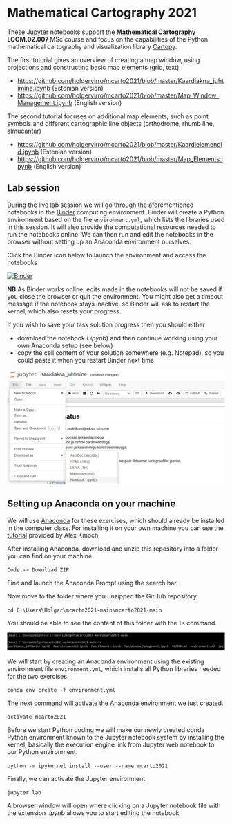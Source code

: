 # Mathematical Cartography 2021
These Jupyter notebooks support the <b> Mathematical Cartography LOOM.02.007 </b> MSc course and focus on the capabilities of the Python mathematical cartography and visualization library [Cartopy](https://scitools.org.uk/cartopy/docs/latest/).

The first tutorial gives an overview of creating a map window, using projections and constructing basic map elements (grid, text)
* https://github.com/holgervirro/mcarto2021/blob/master/Kaardiakna_juhtimine.ipynb (Estonian version)
* https://github.com/holgervirro/mcarto2021/blob/master/Map_Window_Management.ipynb (English version)

The second tutorial focuses on additional map elements, such as point symbols and different cartographic line objects (orthodrome, rhumb line, almucantar)
* https://github.com/holgervirro/mcarto2021/blob/master/Kaardielemendid.ipynb (Estonian version)
* https://github.com/holgervirro/mcarto2021/blob/master/Map_Elements.ipynb (English version)

## Lab session
During the live lab session we will go through the aforementioned notebooks in the [Binder](https://jupyter.org/binder) computing environment. Binder will create a Python environment based on the file `environment.yml`, which lists the libraries used in this session. It will also provide the computational resources needed to run the notebooks online. We can then run and edit the notebooks in the browser without setting up an Anaconda environment ourselves.

Click the Binder icon below to launch the environment and access the notebooks

[![Binder](https://mybinder.org/badge_logo.svg)](https://mybinder.org/v2/gh/holgervirro/mcarto2021/HEAD)

**NB** As Binder works online, edits made in the notebooks will not be saved if you close the browser or quit the environment. You might also get a timeout message if the notebook stays inactive, so Binder will ask to restart the kernel, which also resets your progress.

If you wish to save your task solution progress then you should either
* download the notebook (*.ipynb*) and then continue working using your own Anaconda setup (see below)
* copy the cell content of your solution somewhere (e.g. Notepad), so you could paste it when you restart Binder next time

![binder_download](https://github.com/holgervirro/mcarto2021/blob/1eb3f568488479606df9df23e7fc0f92786788d9/img/binder_download.PNG)

## Setting up Anaconda on your machine
We will use [Anaconda](https://conda.io/en/master/miniconda.html) for these exercises, which should already be installed in the computer class. For installing it on your own machine you can use the [tutorial](https://kodu.ut.ee/~kmoch/geopython2020/L0/Installing_Miniconda_GIS.html) provided by Alex Kmoch.

After installing Anaconda, download and unzip this repository into a folder you can find on your machine.

`Code -> Download ZIP`

Find and launch the Anaconda Prompt using the search bar.

Now move to the folder where you unzipped the GitHub repository.

`cd C:\Users\Holger\mcarto2021-main\mcarto2021-main`

You should be able to see the content of this folder with the `ls` command.

![folder](https://github.com/holgervirro/mcarto2021/blob/1eb3f568488479606df9df23e7fc0f92786788d9/img/folder.PNG)

We will start by creating an Anaconda environment using the existing environment file `environment.yml`, which installs all Python libraries needed for the two exercises.

`conda env create -f environment.yml`

The next command will activate the Anaconda environment we just created.

`activate mcarto2021`

Before we start Python coding we will make our newly created conda Python environment known to the Jupyter notebook system by installing the kernel, basically the execution engine link from Jupyter web notebook to our Python environment.

`python -m ipykernel install --user --name mcarto2021`

Finally, we can activate the Jupyter environment.

`jupyter lab`

A browser window will open where clicking on a Jupyter notebook file with the extension *.ipynb* allows you to start editing the notebook.
